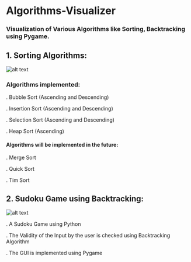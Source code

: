 # Algorithms-Visualizer

### Visualization of Various Algorithms like Sorting, Backtracking using Pygame.

## 1. Sorting Algorithms:

![alt text](https://github.com/imtiyazMohammed/Sorting-Algorithms-Visualizer/blob/main/demo.png)

### Algorithms implemented:

. Bubble Sort (Ascending and Descending)

. Insertion Sort (Ascending and Descending)

. Selection Sort (Ascending and Descending)

. Heap Sort (Ascending)

#### Algorithms will be implemented in the future:

. Merge Sort

. Quick Sort

. Tim Sort


## 2. Sudoku Game using Backtracking:

![alt text](https://github.com/imtiyazMohammed/Sorting-Algorithms-Visualizer/blob/main/demo2.png)

. A Sudoku Game using Python

. The Validity of the Input by the user is checked using Backtracking Algorithm

. The GUI is implemented using Pygame

